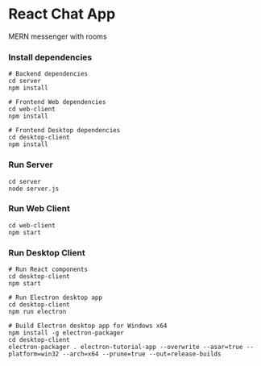 # React Chat App
MERN messenger with rooms

### Install dependencies

```
# Backend dependencies
cd server
npm install
```

```
# Frontend Web dependencies
cd web-client
npm install
```

```
# Frontend Desktop dependencies
cd desktop-client
npm install
```

### Run Server

```
cd server
node server.js
```

### Run Web Client

```
cd web-client
npm start
```

### Run Desktop Client

```
# Run React components
cd desktop-client
npm start
```

```
# Run Electron desktop app
cd desktop-client
npm run electron
```

```
# Build Electron desktop app for Windows x64
npm install -g electron-packager
cd desktop-client
electron-packager . electron-tutorial-app --overwrite --asar=true --platform=win32 --arch=x64 --prune=true --out=release-builds
```
